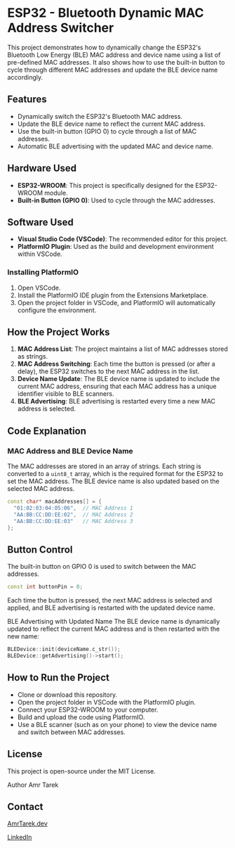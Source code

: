 # ESP32 - Bluetooth Dynamic MAC Address Switcher

This project demonstrates how to dynamically change the ESP32's Bluetooth Low Energy (BLE) MAC address and device name using a list of pre-defined MAC addresses. 
It also shows how to use the built-in button to cycle through different MAC addresses and update the BLE device name accordingly.

## Features
- Dynamically switch the ESP32's Bluetooth MAC address.
- Update the BLE device name to reflect the current MAC address.
- Use the built-in button (GPIO 0) to cycle through a list of MAC addresses.
- Automatic BLE advertising with the updated MAC and device name.

## Hardware Used
- **ESP32-WROOM**: This project is specifically designed for the ESP32-WROOM module.
- **Built-in Button (GPIO 0)**: Used to cycle through the MAC addresses.

## Software Used
- **Visual Studio Code (VSCode)**: The recommended editor for this project.
- **PlatformIO Plugin**: Used as the build and development environment within VSCode.

### Installing PlatformIO
1. Open VSCode.
2. Install the PlatformIO IDE plugin from the Extensions Marketplace.
3. Open the project folder in VSCode, and PlatformIO will automatically configure the environment.

## How the Project Works
1. **MAC Address List**: The project maintains a list of MAC addresses stored as strings.
2. **MAC Address Switching**: Each time the button is pressed (or after a delay), the ESP32 switches to the next MAC address in the list.
3. **Device Name Update**: The BLE device name is updated to include the current MAC address, ensuring that each MAC address has a unique identifier visible to BLE scanners.
4. **BLE Advertising**: BLE advertising is restarted every time a new MAC address is selected.

## Code Explanation
### MAC Address and BLE Device Name

The MAC addresses are stored in an array of strings. Each string is converted to a `uint8_t` array, which is the required format for the ESP32 to set the MAC address. The BLE device name is also updated based on the selected MAC address.

```cpp
const char* macAddresses[] = {
  "01:02:03:04:05:06",  // MAC Address 1
  "AA:BB:CC:DD:EE:02",  // MAC Address 2
  "AA:BB:CC:DD:EE:03"   // MAC Address 3
};
```
## Button Control
The built-in button on GPIO 0 is used to switch between the MAC addresses.

```cpp
const int buttonPin = 0;
```
Each time the button is pressed, the next MAC address is selected and applied, and BLE advertising is restarted with the updated device name.

BLE Advertising with Updated Name
The BLE device name is dynamically updated to reflect the current MAC address and is then restarted with the new name:

```cpp
BLEDevice::init(deviceName.c_str());
BLEDevice::getAdvertising()->start();
```
## How to Run the Project
- Clone or download this repository.
- Open the project folder in VSCode with the PlatformIO plugin.
- Connect your ESP32-WROOM to your computer.
- Build and upload the code using PlatformIO.
- Use a BLE scanner (such as on your phone) to view the device name and switch between MAC addresses.

## License
This project is open-source under the MIT License.

Author
Amr Tarek

## Contact
[AmrTarek.dev](https://amrtarek.dev)

[LinkedIn](https://www.linkedin.com/in/amrtarek-dev/)

